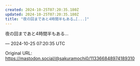 ```yaml
---
created: 2024-10-25T07:20:35.180Z
updated: 2024-10-25T07:20:35.180Z
title: "夜の回まであと4時間半もある…[...]"
---
```


<p>夜の回まであと4時間半もある…</p>

&mdash; 2024-10-25 07:20:35 UTC

Original URL: https://mastodon.social/@sakuramochi0/113366848974189310
